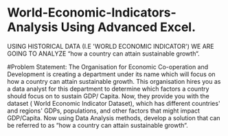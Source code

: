 # World-Economic-Indicators-Analysis Using Advanced Excel.
USING HISTORICAL DATA (I.E 'WORLD ECONOMIC INDICATOR') WE ARE GOING TO ANALYZE  “how a country can attain sustainable growth“. 

#Problem Statement:
The Organisation for Economic Co-operation and Development is creating a
department under its name which will focus on how a country can attain sustainable
growth. This organisation hires you as a data analyst for this department to
determine which factors a country should focus on to sustain GDP/ Capita.
Now, they provide you with the dataset ( World Economic Indicator Dataset), which
has different countries' and regions' GDPs, populations, and other factors that might
impact GDP/Capita. Now using Data Analysis methods, develop a solution that can
be referred to as “how a country can attain sustainable growth“.

